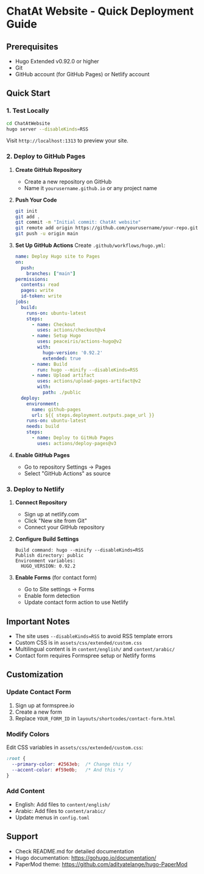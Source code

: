 # ChatAt Website - Quick Deployment Guide

## Prerequisites
- Hugo Extended v0.92.0 or higher
- Git
- GitHub account (for GitHub Pages) or Netlify account

## Quick Start

### 1. Test Locally
```bash
cd ChatAtWebsite
hugo server --disableKinds=RSS
```
Visit `http://localhost:1313` to preview your site.

### 2. Deploy to GitHub Pages

1. **Create GitHub Repository**
   - Create a new repository on GitHub
   - Name it `yourusername.github.io` or any project name

2. **Push Your Code**
   ```bash
   git init
   git add .
   git commit -m "Initial commit: ChatAt website"
   git remote add origin https://github.com/yourusername/your-repo.git
   git push -u origin main
   ```

3. **Set Up GitHub Actions**
   Create `.github/workflows/hugo.yml`:
   ```yaml
   name: Deploy Hugo site to Pages
   on:
     push:
       branches: ["main"]
   permissions:
     contents: read
     pages: write
     id-token: write
   jobs:
     build:
       runs-on: ubuntu-latest
       steps:
         - name: Checkout
           uses: actions/checkout@v4
         - name: Setup Hugo
           uses: peaceiris/actions-hugo@v2
           with:
             hugo-version: '0.92.2'
             extended: true
         - name: Build
           run: hugo --minify --disableKinds=RSS
         - name: Upload artifact
           uses: actions/upload-pages-artifact@v2
           with:
             path: ./public
     deploy:
       environment:
         name: github-pages
         url: ${{ steps.deployment.outputs.page_url }}
       runs-on: ubuntu-latest
       needs: build
       steps:
         - name: Deploy to GitHub Pages
           uses: actions/deploy-pages@v3
   ```

4. **Enable GitHub Pages**
   - Go to repository Settings → Pages
   - Select "GitHub Actions" as source

### 3. Deploy to Netlify

1. **Connect Repository**
   - Sign up at netlify.com
   - Click "New site from Git"
   - Connect your GitHub repository

2. **Configure Build Settings**
   ```
   Build command: hugo --minify --disableKinds=RSS
   Publish directory: public
   Environment variables:
     HUGO_VERSION: 0.92.2
   ```

3. **Enable Forms** (for contact form)
   - Go to Site settings → Forms
   - Enable form detection
   - Update contact form action to use Netlify

## Important Notes

- The site uses `--disableKinds=RSS` to avoid RSS template errors
- Custom CSS is in `assets/css/extended/custom.css`
- Multilingual content is in `content/english/` and `content/arabic/`
- Contact form requires Formspree setup or Netlify forms

## Customization

### Update Contact Form
1. Sign up at formspree.io
2. Create a new form
3. Replace `YOUR_FORM_ID` in `layouts/shortcodes/contact-form.html`

### Modify Colors
Edit CSS variables in `assets/css/extended/custom.css`:
```css
:root {
  --primary-color: #2563eb;  /* Change this */
  --accent-color: #f59e0b;   /* And this */
}
```

### Add Content
- English: Add files to `content/english/`
- Arabic: Add files to `content/arabic/`
- Update menus in `config.toml`

## Support
- Check README.md for detailed documentation
- Hugo documentation: https://gohugo.io/documentation/
- PaperMod theme: https://github.com/adityatelange/hugo-PaperMod

